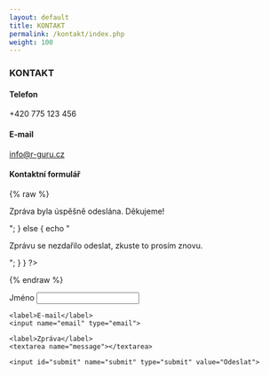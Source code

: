 ```yaml
---
layout: default
title: KONTAKT
permalink: /kontakt/index.php
weight: 100
---
```


### KONTAKT

#### Telefon
+420 775 123 456

#### E-mail
info@r-guru.cz

#### Kontaktní formulář

{% raw %}
<?php
    $name = $_POST["name"];
    $email = $_POST["email"];
    $message = $_POST["message"];
    $from = "From: r-guru";
    $to = "stanislav.horacek@gmail.com";
    $subject = "Zpráva z r-guru";
    $body = "From: $name\n E-Mail: $email\n Message:\n $message";
    if ($_POST["submit"]) {
        if (mail ($to, $subject, $body, $from)) {
            echo "<p>Zpráva byla úspěšně odeslána. Děkujeme!</p>";
        } else {
            echo "<p>Zprávu se nezdařilo odeslat, zkuste to prosím znovu.</p>";
        }
    }
?>
{% endraw %}

<form method="post" action="index.php">
    <label>Jméno</label>
    <input name="name">

    <label>E-mail</label>
    <input name="email" type="email">

    <label>Zpráva</label>
    <textarea name="message"></textarea>

    <input id="submit" name="submit" type="submit" value="Odeslat">
</form>
